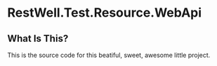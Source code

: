 # RestWell.Test.Resource.WebApi
## What Is This?
This is the source code for this beatiful, sweet, awesome little project.